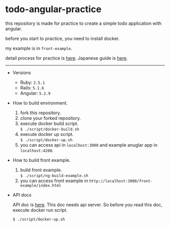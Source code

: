 # todo-angular-practice

this repository is made for practice to create a simple todo application with angular.

before you start to practice, you need to install docker.

my example is in `front-example`.

detail process for practice is [here](https://github.com/kentana/todo-angular-practice/wiki/Guide).
Japanese guide is [here](https://github.com/kentana/todo-angular-practice/wiki/Guide.ja).

---

* Versions

  - Ruby: `2.5.1`
  - Rails: `5.1.6`
  - Angular: `5.2.9`

* How to build environment.

  1. fork this repository.
  2. clone your forked repository.
  3. execute docker build script.   
    `$ ./script/docker-build.sh`
  4. execute docker up script.   
    `$ ./script/docker-up.sh`
  5. you can access api in `localhost:3000` and example anuglar app in `localhost:4200`.

* How to build front example.

  1. build front example.   
    `$ ./script/ng-build-example.sh`
  2. you can access front example in `http://localhost:3000/front-example/index.html`

* API docs

  API doc is [here](http://localhost:3000/swagger-ui/dist/index.html#/todo/CreateTodo).
  This doc needs api server. So before you read this doc, execute docker run script.

  ```
  $ ./script/docker-up.sh
  ```
